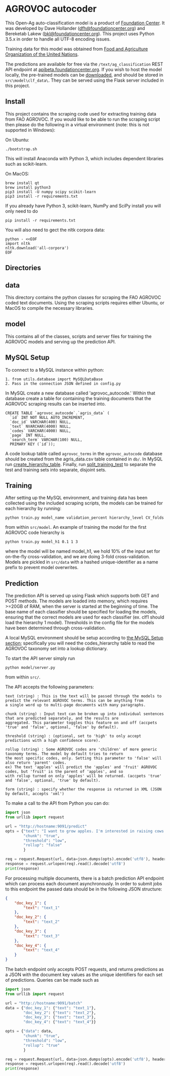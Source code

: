 # AGROVOC autocoder

This Open-Ag auto-classification model is a product of
[Foundation Center](http://foundationcenter.org/). It was developed
by Dave Hollander (dfh@foundationcenter.org) and Bereketab Lakew
(bkl@foundationcenter.org). This project uses Python 3.5.x in order to handle all
UTF-8 encoding issues.

Training data for this model was obtained from
[Food and Agriculture Organization of the United Nations](http://agris.fao.org/agris-search/index.do).

The predictions are available for free via the `/text/ag_classification` REST API endpoint
at [apibeta.foundationcenter.org](https://apibeta.foundationcenter.org/docs/v2.0/documentation.html#/README).
If you wish to host the model locally, the pre-trained models can be
[downloaded](https://s3.amazonaws.com/fc-public/svm/open_ag_models.zip), and
should be stored in `src\model\clf_data\`. They can be served using the Flask
server included in this project.

## Install

This project contains the scraping code used for extracting training data
from FAO AGROVOC. If you would like to be able to run the scraping script
then please do the following in a virtual environment (note: this is not
supported in Windows):

On Ubuntu:

    ./bootstrap.sh

This will install Anaconda with Python 3, which includes dependent
libraries such as scikit-learn.

On MacOS:

    brew install qt
    brew install python3
    pip3 install -U numpy scipy scikit-learn
    pip3 install -r requirements.txt


If you already have Python 3, scikit-learn,
NumPy and SciPy install you will only need to do

    pip install -r requirements.txt

You will also need to gect the nltk corpora data:

    python - <<EOF
    import nltk
    nltk.download('all-corpora')
    EOF

## Directories

## data

This directory contains the python classes for scraping the FAO AGROVOC coded text
documents.  Using the scraping scripts requires either Ubuntu, or MacOS to compile
the necessary libraries.

## model

This contains all of the classes, scripts and server files for training
the AGROVOC models and serving up the prediction API.

## MySQL Setup

To connect to a MySQL instance within python:

    1. from utils.database import MySQLDataBase
    2. Pass in the connection JSON defined in config.py

In MySQL create a new database called 'agrovoc_autocode.'  Within that database
create a table for containing the training documents that the AGROVOC
scraping results can be inserted into.

    CREATE TABLE `agrovoc_autocode`.`agris_data` (
      `id` INT NOT NULL AUTO_INCREMENT,
      `doc_id` VARCHAR(400) NULL,
      `text` NVARCHAR(4000) NULL,
      `codes` VARCHAR(4000) NULL,
      `page` INT NULL,
      `search_term` VARCHAR(100) NULL,
      PRIMARY KEY (`id`));

A code lookup table called `agrovoc_terms` in the `agrovoc_autocode` database should be
created from the agris_data.csv table contained in
`db/`. In MySQL run [create_hierarchy_table](db/create_hierarchy_table.sql).
Finally, run [split_training_test](db/split_training_test.sql) to
separate the test and training sets into separate, disjoint sets.

## Training

After setting up the MySQL environment, and training data has been collected using
the included scraping scripts, the models can be trained for each hierarchy by running:

    python train.py model_name validation_percent hierarchy_level CV_folds

from within `src/model`. An example of training the model for the first
AGROVOC code hierarchy is

    python train.py model_h1 0.1 1 3

where the model will be named model_h1, we hold 10% of the input set for
on-the-fly cross-validation, and we are doing 3-fold cross-validation. Models
are pickled in `src/data` with a hashed unique-identifier
as a name prefix to prevent model overwrites.

## Prediction

The prediction API is served up using Flask which supports both GET
and POST methods. The models are loaded into memory, which requires >=20GB
of RAM, when the server is started at the beginning of time. The base name
of each classifier should be specified for loading the models, ensuring
that the correct models are used for each classifier (ex. clf1 should load
the hierarchy 1 model). Thresholds in the config file for the models have
been determined through cross-validation.

A local MySQL environment should be setup according to
[the MySQL Setup section](#user-content-mysql-setup); specifically you will need
the codes_hierarchy table to read the AGROVOC taxonomy set into
a lookup dictionary.

To start the API server simply run

    python model/server.py

from within `src/`.

The API accepts the following parameters:

    text (string) : This is the text will be passed through the models to predict the relevant AGROVOC terms. This can be anything from
    a single word up to multi-page documents with many paragraphs.

    chunk (string) : Input text can be broken up into individual sentences that are predicted separately, and the results are
    aggregated. This parameter toggles this feature on and off (accpets 'true' and 'false', optional, 'false' by default).

    threshold (string) : (optional, set to 'high' to only accept predictions with a high confidence score).

    rollup (string) : Some AGROVOC codes are 'children' of more generic taxonomy terms. The model by default tries to return
    the most specific codes, only. Setting this parameter to 'false' will also return 'parent' codes.
    ex) The text 'apples' will predict the 'apples' and 'fruit' AGROVOC codes, but 'fruit' is the parent of 'apples', and so
    with rollup turned on only 'apples' will be returned. (accpets 'true' and 'false', optional, 'true' by default).
    
    form (string) : specify whether the response is returned in XML (JSON by default, accepts 'xml')

To make a call to the API from Python you can do:

```python
import json
from urllib import request

url = "http://hostname:9091/predict"
opts = {"text": "I want to grow apples. I'm interested in raising cows.",
        "chunk": "true",
        "threshold": "low",
        "rollup": "false"
        }

req = request.Request(url, data=json.dumps(opts).encode('utf8'), headers={"Content-Type": "application/json"})
response = request.urlopen(req).read().decode('utf8')
print(response)
```

For processing multiple documents, there is a batch prediction 
API endpoint which can process each document asynchronously. In 
order to submit jobs to this endpoint the passed data should be
in the following JSON structure:

```json
{
    "doc_key_1": {
        "text": "text_1"
    },
    "doc_key_2": {
        "text": "text_2"
    },
    "doc_key_3": {
        "text": "text_3"
    },
    "doc_key_4": {
        "text": "text_4"
    }
}
```

The batch endpoint only accepts POST requests, and returns predictions
as a JSON with the document key values as the unique identifiers
for each set of predictions. Queries can be made such as

```python
import json
from urllib import request

url = "http://hostname:9091/batch"
data = {"doc_key_1": {"text": "text_1"},
        "doc_key_2": {"text": "text_2"},
        "doc_key_3": {"text": "text_3"},
        "doc_key_4": {"text": "text_4"}}

opts = {"data": data,
        "chunk": "true",
        "threshold": "low",
        "rollup": "true"
        }

req = request.Request(url, data=json.dumps(opts).encode('utf8'), headers={"Content-Type": "application/json"})
response = request.urlopen(req).read().decode('utf8')
print(response)
```
